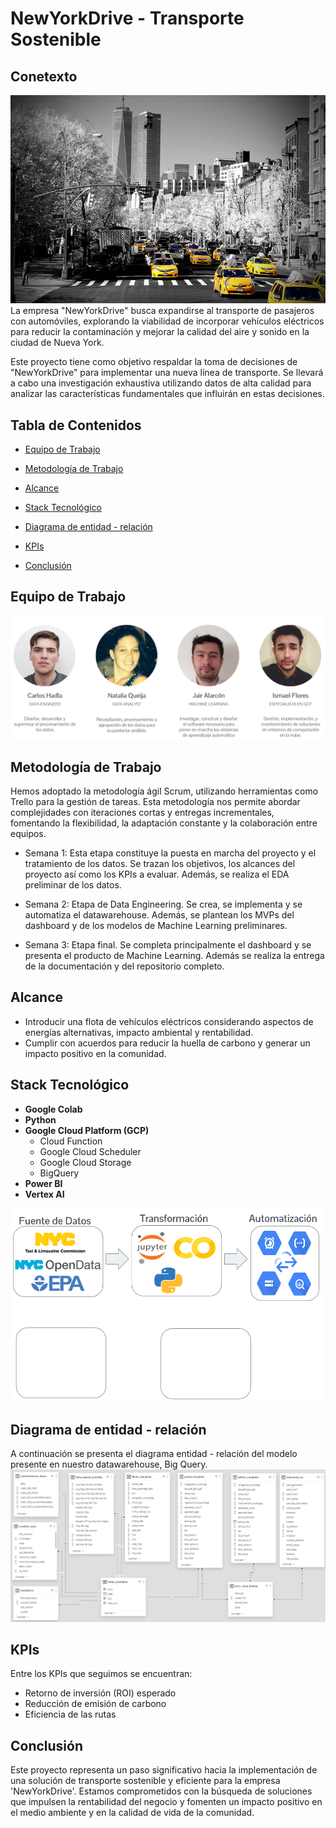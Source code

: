 # NewYorkDrive - Transporte Sostenible



## Conetexto
![Alt text](/Images/image-1.png)
La empresa "NewYorkDrive" busca expandirse al transporte de pasajeros con automóviles, explorando la viabilidad de incorporar vehículos eléctricos para reducir la contaminación y mejorar la calidad del aire y sonido en la ciudad de Nueva York.

Este proyecto tiene como objetivo respaldar la toma de decisiones de "NewYorkDrive" para implementar una nueva línea de transporte. Se llevará a cabo una investigación exhaustiva utilizando datos de alta calidad para analizar las características fundamentales que influirán en estas decisiones.

## Tabla de Contenidos

- [Equipo de Trabajo](https://github.com/IsmaDeveloper16/Proyecto-final#Equipo-de-Trabajo)
- [Metodología de Trabajo](https://github.com/IsmaDeveloper16/Proyecto-final#Metodología-de-Trabajo)

- [Alcance](https://github.com/IsmaDeveloper16/Proyecto-final#Alcance)
- [Stack Tecnológico](https://github.com/IsmaDeveloper16/Proyecto-final#Stack-Tecnológico)
- [Diagrama de entidad - relación](https://github.com/IsmaDeveloper16/Proyecto-final#Diagrama-de-entidad---relación)
- [KPIs](https://github.com/IsmaDeveloper16/Proyecto-final#KPIs)
- [Conclusión](https://github.com/IsmaDeveloper16/Proyecto-final#Conclusión)

## Equipo de Trabajo

![Alt text](./Images/imag.png)

## Metodología de Trabajo

Hemos adoptado la metodología ágil Scrum, utilizando herramientas como Trello para la gestión de tareas. Esta metodología nos permite abordar complejidades con iteraciones cortas y entregas incrementales, fomentando la flexibilidad, la adaptación constante y la colaboración entre equipos.

- Semana 1: Esta etapa constituye la puesta en marcha del proyecto y el tratamiento de los datos. Se trazan los objetivos, los alcances del proyecto así como los KPIs a evaluar. Además, se realiza el EDA preliminar de los datos.
    
- Semana 2: Etapa de Data Engineering. Se crea, se implementa y se automatiza el datawarehouse. Además, se plantean los MVPs del dashboard y de los modelos de Machine Learning preliminares.
    
- Semana 3: Etapa final. Se completa principalmente el dashboard y se presenta el producto de Machine Learning. Además se realiza la entrega de la documentación y del repositorio completo.



## Alcance

- Introducir una flota de vehículos eléctricos considerando aspectos de energías alternativas, impacto ambiental y rentabilidad.
- Cumplir con acuerdos para reducir la huella de carbono y generar un impacto positivo en la comunidad.

## Stack Tecnológico

- **Google Colab**
- **Python**
- **Google Cloud Platform (GCP)**
    - Cloud Function
    - Google Cloud Scheduler
    - Google Cloud Storage
    - BigQuery
- **Power BI**
- **Vertex AI**

![Alt text](./Images/image22.png)

## Diagrama de entidad - relación

A continuación se presenta el diagrama entidad - relación del modelo presente en nuestro datawarehouse, Big Query.
![Alt text](/Images/image-2.png)

## KPIs

Entre los KPIs que seguimos se encuentran:

- Retorno de inversión (ROI) esperado
- Reducción de emisión de carbono
- Eficiencia de las rutas


## Conclusión

Este proyecto representa un paso significativo hacia la implementación de una solución de transporte sostenible y eficiente para la empresa 'NewYorkDrive'. Estamos comprometidos con la búsqueda de soluciones que impulsen la rentabilidad del negocio y fomenten un impacto positivo en el medio ambiente y en la calidad de vida de la comunidad.